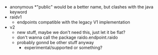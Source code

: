 
* anonymous
  *"public" would be a better name, but clashes with the java keyword
* raidv1
  * endpoints compatible with the legacy V1 implementation
* v2
  * new stuff, maybe we don't need this, just let it be flat?
  * don't wanna call the package raido.endpoint.raido
  * probably gonnd be other stuff anyway
    * experimental/supported or something?